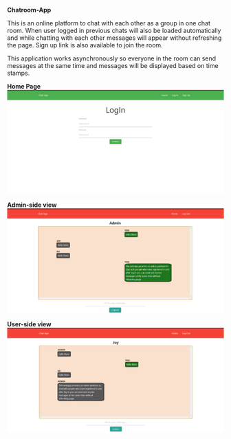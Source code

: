<b>Chatroom-App</b>
  
This is an online platform to chat with each other as a group in one chat room. When user logged in previous chats will also be loaded automatically and while chatting with each other messages will appear without refreshing the page. Sign up link is also available to join the room.

This application works asynchronously so everyone in the room can send messages at the same time and messages will be displayed based on time stamps. 


<b> Home Page </b>
![](images/home.png)

<b> Admin-side view </b>
![](images/admin_side.png)

<b> User-side view </b>
![](images/user_side.png)
